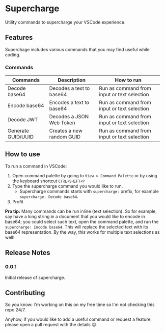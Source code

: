 # Supercharge

Utility commands to supercharge your VSCode experience.

## Features

Superchage includes various commands that you may find useful while coding.

### Commands

| Commands           | Description               | How to run                                  |
|--------------------|---------------------------|---------------------------------------------|
| Decode base64      | Decodes a text to base64  | Run as command from input or text selection |
| Encode base64      | Encodes a text to base64  | Run as command from input or text selection |
| Decode JWT         | Decodes a JSON Web Token  | Run as command from input or text selection |
| Generate GUID/UUID | Creates a new random GUID | Run as command from input or text selection |

## How to use

To run a command in VSCode:

1. Open command palette by going to `View > Command Palette` or by using the keyboard shortcut `CTRL+SHIFT+P`
2. Type the supercharge command you would like to run.
    - Supercharge commands starts with `supercharge:` prefix, for example `supercharge: Decode base64`.
3. Profit

**Pro tip:** Many commands can be run inline (text selection). So for example, say have a long string in a document that you would like to encode in base64; you could select such text, open the command palette, and run the `supercharge: Encode base64`. This will replace the selected text with its base64 representation. By the way, this works for multiple text selections as well!


## Release Notes

### 0.0.1

Initial release of supercharge.

## Contributing

So you know: I'm working on this on my free time so I'm not checking this repo 24/7. 

Anyhow, if you would like to add a useful command or request a feature, please open a pull request with the details 😊.